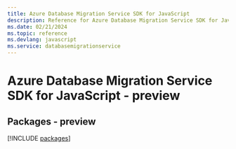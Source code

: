 ```yaml
---
title: Azure Database Migration Service SDK for JavaScript
description: Reference for Azure Database Migration Service SDK for JavaScript
ms.date: 02/21/2024
ms.topic: reference
ms.devlang: javascript
ms.service: databasemigrationservice
---
```

# Azure Database Migration Service SDK for JavaScript - preview
## Packages - preview
[!INCLUDE [packages](database-migration-service-index.md)]
